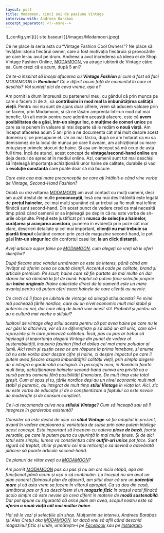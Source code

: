 ```yaml
---
layout: post
title: Modamoon, cinci ani de pasiune Vintage
interview with: Andreea Barabas
excerpt_separator: <!--more-->
---
```

![_config.yml]({{ site.baseurl }}/images/Modamoon.jpeg)

Ce ne place la seria asta cu “Vintage Fashion Cool Owners”? Ne place să învățăm istoria fiecărui owner, care a fost motivația fiecăruia și provocările pe care le-au avut pe drum. 
Andreea a avut încrederea că ideea ei de Shop Vintage Fashion Online, [MODAMOON](https://uphave.eu/?merchant=Modamoon), va atrage iubitorii de Vintage către ea. Cum crezi că e acum, după 5 ani?

<!--more-->

<em>Ce te-a inspirat să începi afacerea cu <strong>Vintage Fashion</strong> și cum a fost să faci MODAMOON în <strong>România</strong>? Ce e diferit acum față de momentul în care ai deschis? Voi sunteți aici de ceva vreme, așa e?</em> 

Am pornit la drum împreună cu partenerul meu, cu gândul că prin munca pe care o facem zi de zi, să <strong>contribuim în mod real la îmbunătățirea calității vieții</strong>. Pentru noi nu sunt de ajuns doar cifrele, vrem să aducem valoare prin ce facem, prin Modamoon, si să ne lăsăm amprenta într-un mod cat mai benefic. 
Un alt motiv pentru care adorăm această afacere, este că <strong>avem posibilitatea de a găsi, într-un singur loc, o mulțime de comori unice</strong> pe care sa le punem în valoare și mai departe să le redăm <strong>o nouă viață</strong>.
Am început afacerea acum 5 ani prin a ne documenta cât mai mult despre acest domeniu și ce presupune el. Un an mai târziu, după ce am hotarat ca eu sa demisionez de la locul de munca pe care îl aveam, am achiziționat cu mare entuziasm primele stocuri de haine. Și așa am început să mă ocup de asta full time. Încă de atunci, acest concept de <strong>vintage/second-hand online</strong> era deja destul de apreciat în mediul online. Azi, oamenii sunt tot mai deschiși să înțeleagă importanța achiziționării unor haine de calitate, durabile și vad o <strong>evoluție constantă</strong> care poate doar să mă bucure.

<em>Care este cea mai mare preconcepție pe care ați întâlnit-o când vine vorba de Vintage, Second-Hand Fashion?</em>

Odată cu dezvoltarea [MODAMOON](https://uphave.eu/?merchant=Modamoon) am avut contact cu mulți oameni, deci am auzit destul de multe <strong>preconcepții</strong>, însă cea mai des întâlnită este legată de <strong>prețul hainelor</strong>, cei mai mulți spunând că ar trebui sa fie mult mai ieftine fiindcă sunt second-hand. Din acest punct de vedere cred ca mai necesită timp până când oamenii or sa înțeleagă pe deplin că nu este vorba de sh-urile obișnuite. Prețul este justificat prin <strong>munca de selecție a hainelor, curățarea și aranjarea acestora</strong>, punerea în evidență prin poze cât mai clare, descrieri detaliate și cel mai important, <strong>clienții nu mai trebuie sa piardă timpul</strong> căutând comori prin zeci de magazine second-hand, le pot găsi <strong>într-un singur loc</strong> din confortul casei lor, <strong>la un click distanță</strong>. 

<em>Aveți articole super faine pe [MODAMOON](https://uphave.eu/?merchant=Modamoon), cum alegeți ce vreți să le oferi clienților?

După fiecare stoc vandut urmăream ce este de interes, până când am învățat să oferim ceea ce caută clienții. Accentul cade pe calitate, brand și articole premium. Pe scurt, haine care să fie purtate de mai multe ori dar starea lor să rămână la fel de bună.
Faptul că putem face selecție proprie din <strong>haine originale</strong> (haine colectate direct de la oameni) este un mare avantaj pentru că putem oferi exact hainele de care clienții au nevoie.

<em>Ce crezi că îi face pe iubitorii de vintage să aleagă stilul acesta? Pe mine mă șochează țările nordice, care au un nivel economic mult mai stabil și puternic ca noi, dar care aleg de bună voie acest stil. Probabil și pentru că au o cultură mai veche a stilului?</em>

Iubitorii de vintage aleg stilul acesta pentru că pot avea haine pe care nu le vor găsi la altcineva, vor să se diferențieze și să aibă un stil unic, care să-i reprezinte și în care primează calitatea. Însă, pas cu pas ar trebui să înțeleagă și importanța alegerii Vintage din punct de vedere al sustenabilității, industria fashion fiind al doilea cel mai mare poluator al lumii. Aici revin și susțin ceea ce am răspuns la prima întrebare, și anume că nu este vorba doar despre cifre și haine, ci despre impactul pe care îl putem avea fiecare asupra îmbunătățirii calității vieții, prin simpla alegere de a integra o garderobă ecologică.
În percepția mea, în România foarte mult timp, achiziționarea hainelor second-hand cumva era privită ca o sursă pentru oamenii fără posibilități financiare. De mult timp este total greșit. Cum ai spus și tu, țările nordice deși au un nivel economic mult mai stabil și puternic, au integrat de mult timp <strong>stilul Vintage</strong> în viața lor. Aici, zic eu este vorba de educație și de o conștientizare a faptului ca este nevoie de moderație și de consum conștient. 	

<em>Ce i-ai recomanda cuiva nou <strong>stilului Vintage</strong>? Cum să înceapă sau să îl integreze în garderoba existentă?</em>

Consider că este destul de ușor ca <strong>stilul Vintage</strong> să fie adoptat în prezent, avand în vedere amploarea și varietatea de surse prin care putem înțelege acest concept. Este important să începem cu cateva <strong>piese de bază</strong>, foarte versatile, pe care le putem purta cu ușurință în mai multe ținute. Și de aici totul este simplu, lumea va constientiza câte <strong>outfit-uri unice</strong> pot face. Sunt sigură că treptat, chiar și pentru cei mai reticenți,o sa devină o adevărată plăcere să poarte articole second-hand.

<em>Ce planuri de viitor aveți cu [MODAMOON](https://uphave.eu/?merchant=Modamoon)?</em>

Am pornit [MODAMOON](https://www.modamoon.ro/) pas cu pas și nu am ars nicio etapă, așa am funcționat până acum și așa o să continuăm.
La început nu am avut un plan concret (faimosul plan de afaceri), am știut doar că are un <strong>potențial mare</strong> și că asta vrem sa facem în viitorul apropiat.
Ca sa dau din casă, următorul pas ar fi sa deschidem si un <strong>magazin fizic</strong> în orașul natal fiindcă acolo simțim că este nevoie de ceva diferit în materie de <strong>modă sustenabilă</strong>. Dar pot spune cu sigurantă că orice plan am avea, scopul nostru este să <strong>oferim o nouă viață cât mai multor haine</strong>.

Hai să le vezi și selecțiile din shop. Mulțumim de interviu, Andreea Barabas (și Alex Crețu) aka [MODAMOON](https://uphave.eu/?merchant=Modamoon).
Iar dacă vrei să aflii când deschid magazinul fizic și unde, urmărește-i pe [Facebook](https://www.facebook.com/modamoon.ro) sau pe [Instagram](https://www.instagram.com/modamoon.ro/).
